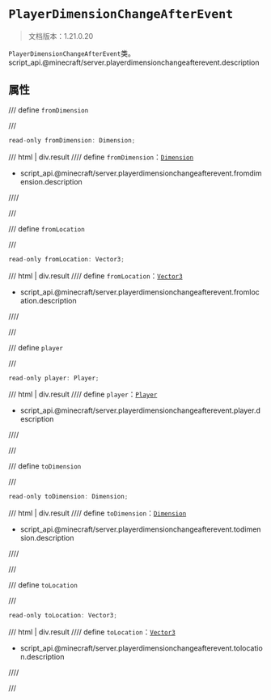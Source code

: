 # `PlayerDimensionChangeAfterEvent`

> 文档版本：1.21.0.20

`PlayerDimensionChangeAfterEvent`类。script_api.@minecraft/server.playerdimensionchangeafterevent.description

## 属性

/// define
`fromDimension`


///

```js
read-only fromDimension: Dimension;
```

/// html | div.result
//// define
`fromDimension`：[`Dimension`](./dimension.md)

- script_api.@minecraft/server.playerdimensionchangeafterevent.fromdimension.description


////

///


/// define
`fromLocation`


///

```js
read-only fromLocation: Vector3;
```

/// html | div.result
//// define
`fromLocation`：[`Vector3`](./vector3.md)

- script_api.@minecraft/server.playerdimensionchangeafterevent.fromlocation.description


////

///


/// define
`player`


///

```js
read-only player: Player;
```

/// html | div.result
//// define
`player`：[`Player`](./player.md)

- script_api.@minecraft/server.playerdimensionchangeafterevent.player.description


////

///


/// define
`toDimension`


///

```js
read-only toDimension: Dimension;
```

/// html | div.result
//// define
`toDimension`：[`Dimension`](./dimension.md)

- script_api.@minecraft/server.playerdimensionchangeafterevent.todimension.description


////

///


/// define
`toLocation`


///

```js
read-only toLocation: Vector3;
```

/// html | div.result
//// define
`toLocation`：[`Vector3`](./vector3.md)

- script_api.@minecraft/server.playerdimensionchangeafterevent.tolocation.description


////

///

